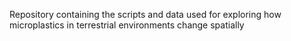 Repository containing the scripts and data used for exploring how microplastics in terrestrial environments change spatially
